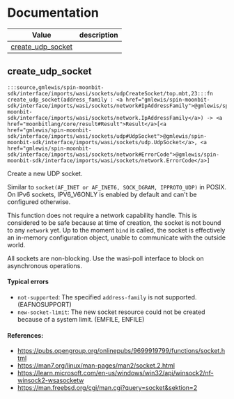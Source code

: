 # Documentation
|Value|description|
|---|---|
|[create\_udp\_socket](#create_udp_socket)||

## create\_udp\_socket

```moonbit
:::source,gmlewis/spin-moonbit-sdk/interface/imports/wasi/sockets/udpCreateSocket/top.mbt,23:::fn create_udp_socket(address_family : <a href="gmlewis/spin-moonbit-sdk/interface/imports/wasi/sockets/network#IpAddressFamily">@gmlewis/spin-moonbit-sdk/interface/imports/wasi/sockets/network.IpAddressFamily</a>) -> <a href="moonbitlang/core/result#Result">Result</a>[<a href="gmlewis/spin-moonbit-sdk/interface/imports/wasi/sockets/udp#UdpSocket">@gmlewis/spin-moonbit-sdk/interface/imports/wasi/sockets/udp.UdpSocket</a>, <a href="gmlewis/spin-moonbit-sdk/interface/imports/wasi/sockets/network#ErrorCode">@gmlewis/spin-moonbit-sdk/interface/imports/wasi/sockets/network.ErrorCode</a>]
```

 Create a new UDP socket.

 Similar to `socket(AF_INET or AF_INET6, SOCK_DGRAM, IPPROTO_UDP)` in POSIX.
On IPv6 sockets, IPV6\_V6ONLY is enabled by default and can't be configured otherwise.

 This function does not require a network capability handle. This is considered to be safe because
at time of creation, the socket is not bound to any `network` yet. Up to the moment `bind` is called,
the socket is effectively an in-memory configuration object, unable to communicate with the outside world.

 All sockets are non-blocking. Use the wasi-poll interface to block on asynchronous operations.

 #### Typical errors
 - `not-supported`:     The specified `address-family` is not supported. (EAFNOSUPPORT)
 - `new-socket-limit`:  The new socket resource could not be created because of a system limit. (EMFILE, ENFILE)

 #### References:
 - <https://pubs.opengroup.org/onlinepubs/9699919799/functions/socket.html>
 - <https://man7.org/linux/man-pages/man2/socket.2.html>
 - <https://learn.microsoft.com/en-us/windows/win32/api/winsock2/nf-winsock2-wsasocketw>
 - <https://man.freebsd.org/cgi/man.cgi?query=socket&sektion=2>
